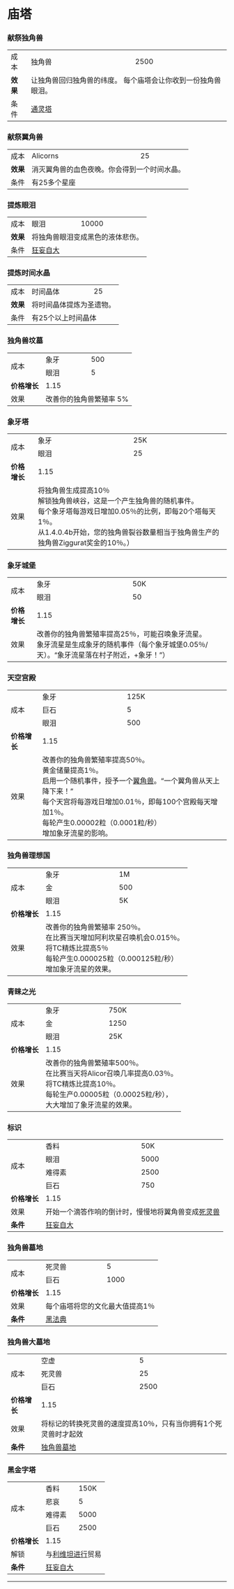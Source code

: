 # 庙塔

### 献祭独角兽
<table>
<tbody>
<tr>
<td>成本</td>
<td>独角兽</td>
<td>2500</td>
</tr>
<tr>
<td><strong>效果</strong></td>
<td colspan="2">让独角兽回归独角兽的纬度。 每个庙塔会让你收到一份独角兽眼泪。</td>
</tr>
<tr>
<td>条件</td>
<td colspan="2"><a href="#Buildings#Ziggurat">通灵塔</a></td>
</tr>
</tbody>
   </table>

### 献祭翼角兽

<table>
<tbody>
<tr>
<td>成本</td>
<td>Alicorns</td>
<td>25</td>
</tr>
<tr>
<td><strong>效果</strong></td>
<td colspan="2">消灭翼角兽的血色夜晚。你会得到一个时间水晶。</td>
</tr>
<tr>
<td>条件</td>
<td colspan="2">有25多个星座</td>
</tr>
</tbody>
   </table>

### 提炼眼泪

   <table>
<tbody>
<tr>
<td>成本</td>
<td>眼泪</td>
<td>10000</td>
</tr>
<tr>
<td><strong>效果</strong></td>
<td colspan="2">将独角兽眼泪变成黑色的液体悲伤。</td>
</tr>
<tr>
<td>条件</td>
<td colspan="2"><a href="#Metaphysics#Megalomania">狂妄自大</a></td>
</tr>
</tbody>
   </table>

### 提炼时间水晶
   <table>
<tbody>
<tr>
<td>成本</td>
<td>时间晶体</td>
<td>25</td>
</tr>
<tr>
<td><strong>效果</strong></td>
<td colspan="2">将时间晶体提炼为圣遗物。</td>
</tr>
<tr>
<td>条件</td>
<td colspan="2">有25个以上时间晶体</td>
</tr>
</tbody>
   </table>

### 独角兽坟墓
   <table>
<tbody>
<tr>
<td rowspan="2">成本</td>
<td>象牙</td>
<td>500</td>
</tr>
<tr>
<td>眼泪</td>
<td>5</td>
</tr>
<tr>
<td><strong>价格增长</strong></td>
<td colspan="2">1.15</td>
</tr>
<tr>
<td>效果</td>
<td colspan="2">改善你的独角兽繁殖率 5%</td>
</tr>
</tbody>
   </table>

### 象牙塔
   <table>
<tbody>
<tr>
<td rowspan="2">成本</td>
<td>象牙</td>
<td>25K</td>
</tr>
<tr>
<td>眼泪</td>
<td>25</td>
</tr>
<tr>
<td><strong>价格增长</strong></td>
<td colspan="2">1.15</td>
</tr>
<tr>
<td>效果</td>
<td colspan="2">将独角兽生成提高10％<br style="clear:both" />解锁独角兽峡谷，这是一个产生独角兽的随机事件。<br style="clear:both" />每个象牙塔每游戏日增加0.05％的比例，即每20个塔每天1％。<br style="clear:both" />从1.4.0.4b开始，您的独角兽裂谷数量相当于独角兽生产的独角兽Ziggurat奖金的10％。）</td>
</tr>
</tbody>
   </table>

### 象牙城堡
   <table>
<tbody>
<tr>
<td rowspan="2">成本</td>
<td>象牙</td>
<td>50K</td>
</tr>
<tr>
<td>眼泪</td>
<td>50</td>
</tr>
<tr>
<td><strong>价格增长</strong></td>
<td colspan="2">1.15</td>
</tr>
<tr>
<td>效果</td>
<td colspan="2">改善你的独角兽繁殖率提高25％，可能召唤象牙流星。<br style="clear:both" />象牙流星是生成象牙的随机事件（每个象牙城堡0.05％/天）。“象牙流星落在村子附近，+象牙！”）</td>
</tr>
</tbody>
   </table>

### 天空宫殿
   <table>
<tbody>
<tr>
<td rowspan="3">成本</td>
<td>象牙</td>
<td>125K</td>
</tr>
<tr>
<td>巨石</td>
<td>5</td>
</tr>
<tr>
<td>眼泪</td>
<td>500</td>
</tr>
<tr>
<td><strong>价格增长</strong></td>
<td colspan="2">1.15</td>
</tr>
<tr>
<td>效果</td>
<td colspan="2">改善你的独角兽繁殖率提高50％。<br style="clear:both" />黄金储量提高1％。<br style="clear:both" />启用一个随机事件，授予一个<a href="#alicorns">翼角兽</a>。“一个翼角兽从天上降下来！”<br style="clear:both" />每个天宫将每游戏日增加0.01％，即每100个宫殿每天增加1％。<br style="clear:both" />每轮产生0.00002粒（0.0001粒/秒）<br style="clear:both" />增加象牙流星的影响。</td>
</tr>
</tbody>
   </table>

### 独角兽理想国
   <table>
<tbody>
<tr>
<td rowspan="3">成本</td>
<td>象牙</td>
<td>1M</td>
</tr>
<tr>
<td>金</td>
<td>500</td>
</tr>
<tr>
<td>眼泪</td>
<td>5K</td>
</tr>
<tr>
<td><strong>价格增长</strong></td>
<td colspan="2">1.15</td>
</tr>
<tr>
<td>效果</td>
<td colspan="2">改善你的独角兽繁殖率 250％。<br style="clear:both" />在比赛当天增加阿利坎星召唤机会0.015％。<br style="clear:both" />将TC精炼比提高5％<br style="clear:both" />每轮产生0.000025粒（0.000125粒/秒）<br style="clear:both" />增加象牙流星的效果。</td>
</tr>
</tbody>
   </table>

### 青睐之光
   <table>
<tbody>
<tr>
<td rowspan="3">成本</td>
<td>象牙</td>
<td>750K</td>
</tr>
<tr>
<td>金</td>
<td>1250</td>
</tr>
<tr>
<td>眼泪</td>
<td>25K</td>
</tr>
<tr>
<td><strong>价格增长</strong></td>
<td colspan="2">1.15</td>
</tr>
<tr>
<td>效果</td>
<td colspan="2">改善你的独角兽繁殖率500％。<br style="clear:both" />在比赛当天将Alicor召唤几率提高0.03％。<br style="clear:both" />将TC精炼比提高10％。<br style="clear:both" /> 每轮生产0.00005粒（0.00025粒/秒），<br style="clear:both" />大大增加了象牙流星的效果。</td>
</tr>
</tbody>
   </table>

### 标识
   <table>
<tbody>
<tr>
<td rowspan="4">成本</td>
<td>香料</td>
<td>50K</td>
</tr>
<tr>
<td>眼泪</td>
<td>5000</td>
</tr>
<tr>
<td>难得素</td>
<td>2500</td>
</tr>
<tr>
<td>巨石</td>
<td>750</td>
</tr>
<tr>
<td><strong>价格增长</strong></td>
<td colspan="2">1.15</td>
</tr>
<tr>
<td>效果</td>
<td colspan="2">开始一个滴答作响的倒计时，慢慢地将翼角兽变成<a href="#necrocorns">死灵兽</a></td>
</tr>
<tr>
<td><strong>条件</strong></td>
<td colspan="2"><a href="#Metaphysics#Megalomania">狂妄自大</a></td>
</tr>
</tbody>
   </table>

### 独角兽墓地
   <table>
<tbody>
<tr>
<td rowspan="2">成本</td>
<td>死灵兽</td>
<td>5</td>
</tr>
<tr>
<td>巨石</td>
<td>1000</td>
</tr>
<tr>
<td><strong>价格增长</strong></td>
<td colspan="2">1.15</td>
</tr>
<tr>
<td>效果</td>
<td colspan="2">每个庙塔将您的文化最大值提高1％</td>
</tr>
<tr>
<td><strong>条件</strong></td>
<td colspan="2"><a href="#Metaphysics#Black_Codex">黑法典</a></td>
</tr>
</tbody>
   </table>

### 独角兽大墓地
   <table>
<tbody>
<tr>
<td rowspan="3">成本</td>
<td>空虚</td>
<td>5</td>
</tr>
<tr>
<td>死灵兽</td>
<td>25</td>
</tr>
<tr>
<td>巨石</td>
<td>2500</td>
</tr>
<tr>
<td><strong>价格增长</strong></td>
<td colspan="2">1.15</td>
</tr>
<tr>
<td>效果</td>
<td colspan="2">将标记的转换死灵兽的速度提高10％，只有当你拥有1个死灵兽时才起效</td>
</tr>
<tr>
<td><strong>条件</strong></td>
<td colspan="2"><a href="#Religion#Unicorn_Graveyard">独角兽墓地</a></td>
</tr>
</tbody>
   </table>

### 黑金字塔
   <table>
<tbody>
<tr>
<td rowspan="4">成本</td>
<td>香料</td>
<td>150K</td>
</tr>
<tr>
<td>悲哀</td>
<td>5</td>
</tr>
<tr>
<td>难得素</td>
<td>5000</td>
</tr>
<tr>
<td>巨石</td>
<td>2500</td>
</tr>
<tr>
<td><strong>价格增长</strong></td>
<td colspan="2">1.15</td>
</tr>
<tr>
<td>解锁</td>
<td colspan="2">与<a href="?file=001-猫咪百科/05-贸易#利维坦">利维坦进行</a>贸易</td>
</tr>
<tr>
<td><strong>条件</strong></td>
<td colspan="2"><a href="#Metaphysics#Megalomania">狂妄自大</a></td>
</tr>
</tbody>
   </table>
   <hr />
  </div>
 </div>
